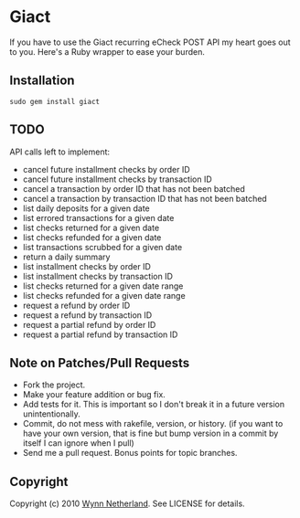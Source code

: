 # Giact

If you have to use the Giact recurring eCheck POST API my heart goes out to you. Here's a Ruby wrapper to ease your burden.

## Installation

    sudo gem install giact
    
## TODO

API calls left to implement:

* cancel future installment checks by order ID
* cancel future installment checks by transaction ID
* cancel a transaction by order ID that has not been batched
* cancel a transaction by transaction ID that has not been batched
* list daily deposits for a given date
* list errored transactions for a given date
* list checks returned for a given date
* list checks refunded for a given date
* list transactions scrubbed for a given date
* return a daily summary
* list installment checks by order ID
* list installment checks by transaction ID
* list checks returned for a given date range
* list checks refunded for a given date range
* request a refund by order ID
* request a refund by transaction ID
* request a partial refund by order ID
* request a partial refund by transaction ID

## Note on Patches/Pull Requests
 
* Fork the project.
* Make your feature addition or bug fix.
* Add tests for it. This is important so I don't break it in a
  future version unintentionally.
* Commit, do not mess with rakefile, version, or history.
  (if you want to have your own version, that is fine but
   bump version in a commit by itself I can ignore when I pull)
* Send me a pull request. Bonus points for topic branches.

## Copyright

Copyright (c) 2010 [Wynn Netherland](http://wynnnetherland.com). See LICENSE for details.
